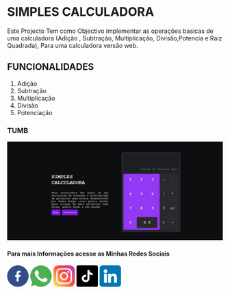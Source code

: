 # SIMPLES CALCULADORA

Este Projecto Tem como Objectivo implementar as operações basicas de uma calculadora (Adição , Subtração, Multiplicação, Divisão,Potencia e Raiz Quadrada), Para uma calculadora versão web.

## FUNCIONALIDADES

<ol>
    <li>Adição</li>
    <li>Subtração</li>
    <li>Multiplicação</li>
    <li>Divisão</li>
    <li>Potenciação</li>
</ol>

### TUMB

![Imagem do projecto](./assets/images/project/Capturar.JPG)

#### Para mais Informações acesse as Minhas Redes Sociais
![ [](https://m.facebook.com/people/Bangui-Bunga-Pedro/100077932472452/) ](./assets/icons/social%20media/facebook.png)
![+244 945691669](./assets/icons/social%20media/whatsapp.png)
![](./assets/icons/social%20media/instagram.png)
![](./assets/icons/social%20media/tiktok.png)
![](./assets/icons/social%20media/linkedin.png)
